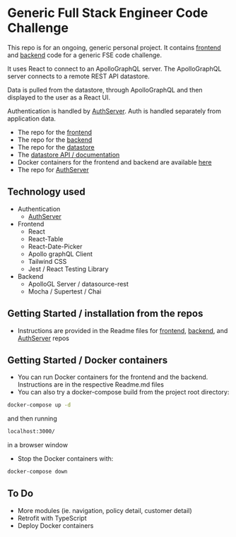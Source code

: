
# Generic Full Stack Engineer Code Challenge

This repo is for an ongoing, generic personal project. It contains [frontend](https://github.com/mattburnett-repo/generic-fse-code-challenge/tree/main/frontend)  and [backend](https://github.com/mattburnett-repo/generic-fse-code-challenge/tree/main/backend) code for a generic FSE code challenge. 

It uses React to connect to an ApolloGraphQL server. The ApolloGraphQL server connects to a remote REST API datastore.

Data is pulled from the datastore, through ApolloGraphQL and then displayed to the user as a React UI.

Authentication is handled by [AuthServer](https://github.com/mattburnett-repo/authServer). Auth is handled separately from application data.

* The repo for the [frontend](https://github.com/mattburnett-repo/generic-fse-code-challenge/tree/main/frontend)
* The repo for the [backend](https://github.com/mattburnett-repo/generic-fse-code-challenge/tree/main/backend)
* The repo for the [datastore](https://github.com/mattburnett-repo/feather-fullstack-codechallenge-datastore)
* The [datastore API / documentation](https://generic-fse-datastore.herokuapp.com/api/v1/api-docs/)
* Docker containers for the frontend and backend are available [here](https://hub.docker.com/u/mattburnett01)
* The repo for [AuthServer](https://github.com/mattburnett-repo/authServer)
  
## Technology used
* Authentication
  * [AuthServer](https://github.com/mattburnett-repo/authServer)
* Frontend
  * React
  * React-Table
  * React-Date-Picker
  * Apollo graphQL Client
  * Tailwind CSS
  * Jest / React Testing Library
* Backend
  * ApolloGL Server / datasource-rest
  * Mocha / Supertest / Chai

## Getting Started / installation from the repos
* Instructions are provided in the Readme files for [frontend](https://github.com/mattburnett-repo/generic-fse-code-challenge/tree/main/frontend), [backend](https://github.com/mattburnett-repo/generic-fse-code-challenge/tree/main/backend), and [AuthServer](https://github.com/mattburnett-repo/authServer) repos
  
## Getting Started / Docker containers
* You can run Docker containers for the frontend and the backend. Instructions are in the respective Readme.md files
* You can also try a docker-compose build from the project root directory:
```bash
docker-compose up -d
```
and then running
```bash
localhost:3000/
```
in a browser window
* Stop the Docker containers with:
```bash
docker-compose down
```

## To Do
* More modules (ie. navigation, policy detail, customer detail)
* Retrofit with TypeScript
* Deploy Docker containers
